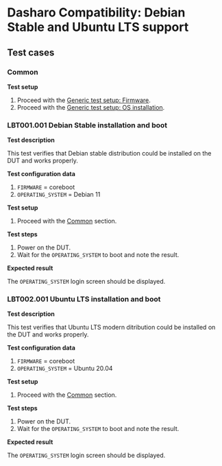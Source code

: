 # Dasharo Compatibility: Debian Stable and Ubuntu LTS support

## Test cases

### Common

**Test setup**

1. Proceed with the
    [Generic test setup: Firmware](../generic-test-setup/#firmware).
1. Proceed with the
    [Generic test setup: OS installation](../generic-test-setup/#os-installation).

### LBT001.001 Debian Stable installation and boot

**Test description**

This test verifies that Debian stable distribution could be installed on
the DUT and works properly.

**Test configuration data**

1. `FIRMWARE` = coreboot
1. `OPERATING_SYSTEM` = Debian 11

**Test setup**

1. Proceed with the [Common](#common) section.

**Test steps**

1. Power on the DUT.
1. Wait for the `OPERATING_SYSTEM` to boot and note the result.

**Expected result**

The `OPERATING_SYSTEM` login screen should be displayed.

### LBT002.001 Ubuntu LTS installation and boot

**Test description**

This test verifies that Ubuntu LTS modern ditribution could be installed
on the DUT and works properly.

**Test configuration data**

1. `FIRMWARE` = coreboot
1. `OPERATING_SYSTEM` = Ubuntu 20.04

**Test setup**

1. Proceed with the [Common](#common) section.

**Test steps**

1. Power on the DUT.
1. Wait for the `OPERATING_SYSTEM` to boot and note the result.

**Expected result**

The `OPERATING_SYSTEM` login screen should be displayed.
